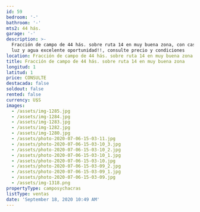 ```yaml
---
id: 59
bedroom: '-'
bathroom: '-'
mts2: 44 hás.
garage: '-'
description: >-
  Fracción de campo de 44 hás. sobre ruta 14 en muy buena zona, con casa nueva,
  luz y agua excelente oportunidad!!, consulte precio y condiciones
location: Fracción de campo de 44 hás. sobre ruta 14 en muy buena zona.
title: Fracción de campo de 44 hás. sobre ruta 14 en muy buena zona
longitud: 1
latitud: 1
price: CONSULTE
destacada: false
soldout: false
rented: false
currency: U$S
images:
  - /assets/img-1285.jpg
  - /assets/img-1284.jpg
  - /assets/img-1283.jpg
  - /assets/img-1282.jpg
  - /assets/img-1280.jpg
  - /assets/photo-2020-07-06-15-03-11.jpg
  - /assets/photo-2020-07-06-15-03-10_3.jpg
  - /assets/photo-2020-07-06-15-03-10_2.jpg
  - /assets/photo-2020-07-06-15-03-10_1.jpg
  - /assets/photo-2020-07-06-15-03-10.jpg
  - /assets/photo-2020-07-06-15-03-09_2.jpg
  - /assets/photo-2020-07-06-15-03-09_1.jpg
  - /assets/photo-2020-07-06-15-03-09.jpg
  - /assets/img-1318.png
propertyType: camposychacras
listType: ventas
date: 'September 18, 2020 10:49 AM'
---
```


